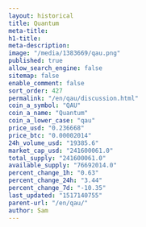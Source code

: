 ```yaml
---
layout: historical
title: Quantum
meta-title: 
h1-title: 
meta-description: 
image: "/media/1383669/qau.png"
published: true
allow_search_engine: false
sitemap: false
enable_comment: false
sort_order: 427
permalink: "/en/qau/discussion.html"
coin_a_symbol: "QAU"
coin_a_name: "Quantum"
coin_a_lower_case: "qau"
price_usd: "0.236668"
price_btc: "0.00002014"
24h_volume_usd: "19385.6"
market_cap_usd: "241600061.0"
total_supply: "241600061.0"
available_supply: "76692014.0"
percent_change_1h: "0.63"
percent_change_24h: "3.44"
percent_change_7d: "-10.35"
last_updated: "1517140755"
parent-url: "/en/qau/"
author: Sam
---
```


